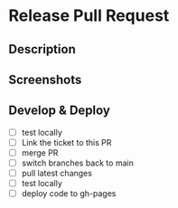 # Release Pull Request

## Description

## Screenshots

## Develop & Deploy

- [ ] test locally
- [ ] Link the ticket to this PR
- [ ] merge PR
- [ ] switch branches back to main
- [ ] pull latest changes
- [ ] test locally
- [ ] deploy code to gh-pages
